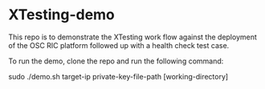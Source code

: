 # XTesting-demo

This repo is to demonstrate the XTesting work flow against the deployment of the OSC RIC platform followed up with a health check test case.

To run the demo, clone the repo and run the following command:

sudo ./demo.sh target-ip private-key-file-path [working-directory]
